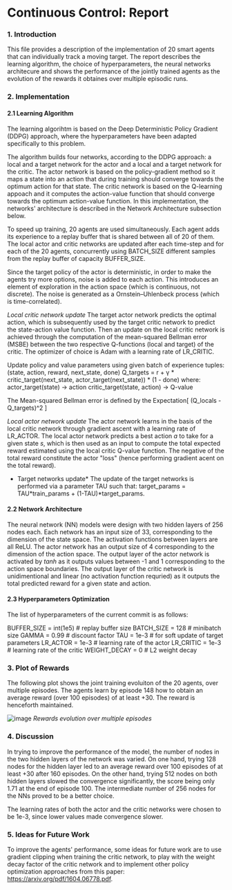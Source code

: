 
# Continuous Control: Report

### 1. Introduction

This file provides a description of the implementation of 20 smart agents that can individually track a moving target. The report describes the learning algorithm, the choice of hyperparameters, the neural networks architecure and shows the performance of the jointly trained agents as the evolution of the rewards it obtaines over multiple episodic runs.

### 2. Implementation

#### 2.1 Learning Algorithm
The learning algorihtm is based on the Deep Deterministic Policy Gradient (DDPG) approach, where the hyperparameters have been adapted specifically to this problem.

The algorithm builds four networks, according to the DDPG approach: a local and a target network for the actor and a local and a target network for the critic. The actor network is based on the policy-gradient method so it maps a state into an action that during training should converge towards the optimum action for that state. The critic network is based on the Q-learning appoach and it computes the action-value function that should converge towards the optimum action-value function. In this implementation, the networks' architecture is described in the Network Architecture subsection below. 

To speed up training, 20 agents are used simultaneously. Each agent adds its experience to a replay buffer that is shared between all of 20 of them. The local actor and critic networks are updated after each time-step and for each of the 20 agents, concurrently using BATCH_SIZE different samples from the replay buffer of capacity BUFFER_SIZE. 

Since the target policy of the actor is deterministic, in order to make the agents try more options, noise is added to each action. This introduces an element of exploration in the action space (which is continuous, not discrete). The noise is generated as a Ornstein–Uhlenbeck process (which is time-correlated). 


*Local critic network update*
The target actor network predicts the optimal action, which is subsequently used by the target critic network to predict the state-action value function. Then an update on the local critic network is achieved through the computation of the mean-squared Bellman error (MSBE) between the two respective Q-functions (local and target) of the critic. The optimizer of choice is Adam with a learning rate of LR_CRITIC.

Update policy and value parameters using given batch of experience tuples: (state, action, reward, next_state, done)
Q_targets = r + γ * critic_target(next_state, actor_target(next_state)) * (1 - done)
where:
  actor_target(state) -> action
  critic_target(state, action) -> Q-value
  
The Mean-squared Bellman error is defined by the Expectation[ (Q_locals - Q_targets)^2 ]


*Local actor network update*
The actor network learns in the basis of the local critic network through gradient ascent with a learning rate of LR_ACTOR. The local actor network predicts a best action *a* to take for a given state *s*, which is then used as an input to compute the total expected reward estimated using the local critic Q-value function. The negative of the total reward constitute the actor "loss" (hence performing gradient acent on the total reward).

* Target networks update*
The update of the target networks is performed via a parameter TAU such that: target_params = TAU*train_params + (1-TAU)*target_params.


#### 2.2 Network Architecture
The neural network (NN) models were design with two hidden layers of 256 nodes each. Each network has an input size of 33, corresponding to the dimension of the state space. The activation functions between layers are all ReLU. The actor network has an output size of 4 corresponding to the dimension of the action space. The output layer of the actor network is activated by *tanh* as it outputs values between -1 and 1 corresponding to the action space boundaries. The output layer of the critic network is unidimentional and linear (no activation function requried) as it outputs the total predicted reward for a given state and action.

#### 2.3 Hyperparameters Optimization

The list of hyperparameters of the current commit is as follows:

BUFFER_SIZE = int(1e5)  # replay buffer size
BATCH_SIZE = 128        # minibatch size
GAMMA = 0.99            # discount factor
TAU = 1e-3              # for soft update of target parameters
LR_ACTOR = 1e-3         # learning rate of the actor 
LR_CRITIC = 1e-3        # learning rate of the critic
WEIGHT_DECAY = 0        # L2 weight decay


### 3. Plot of Rewards

The following plot shows the joint training evoluiton of the 20 agents, over multiple episodes. The agents learn by episode 148 how to obtain an average reward (over 100 episodes) of at least +30. The reward is henceforth maintained.

![image](https://github.com/mionescu/udacity-navigation/blob/report_improvement/rewards_plot_v1.png)
*Rewards evolution over multiple episodes*

### 4. Discussion
In trying to improve the performance of the model, the number of nodes in the two hidden layers of the network was varied.
On one hand, trying 128 nodes for the hidden layer led to an average reward over 100 episodes of at least +30 after 160 episodes. On the other hand, trying 512 nodes on both hidden layers slowed the convergence significantly, the score being only 1.71 at the end of episode 100. The intermediate number of 256 nodes for the NNs proved to be a better choice.

The learning rates of both the actor and the critic networks were chosen to be 1e-3, since lower values made convergence slower.


### 5. Ideas for Future Work

To improve the agents' performance, some ideas for future work are to use gradient clipping when training the critic network, to play with the weight decay factor of the critic network and to implement other policy optimization approaches from this paper: https://arxiv.org/pdf/1604.06778.pdf.

